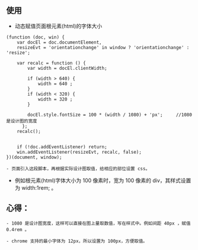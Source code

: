 ## 使用
   - 动态赋值页面根元素(html)的字体大小

    (function (doc, win) {
        var docEl = doc.documentElement,
        resizeEvt = 'orientationchange' in window ? 'orientationchange' : 'resize';

        var recalc = function () {
            var width = docEl.clientWidth;

            if (width > 640) {
                width = 640 ;
            }
            if (width < 320) {
                width = 320 ;
            }

            docEl.style.fontSize = 100 * (width / 1080) + 'px';     //1080 是设计图的宽度  
          };
        recalc();


        if (!doc.addEventListener) return;
        win.addEventListener(resizeEvt, recalc, false);
    })(document, window);

    - 页面引入这段脚本，再根据实际设计图取值，给相应的部位设置 css。

   -  例如根元素(html)字体大小为 100 像素时，宽为 100 像素的 div，其样式设置为 width:1rem; 。

## 心得：

    - 1080 是设计图宽度，这样可以直接在图上量取数值，写在样式中。例如间距 40px ，赋值 0.4rem 。

    - chrome 支持的最小字体为 12px，所以设置为 100px，方便取值。
